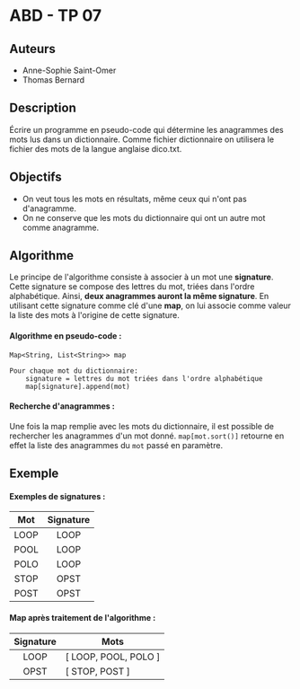 ABD - TP 07
===========

Auteurs
-------

- Anne-Sophie Saint-Omer
- Thomas Bernard

Description
-----------

Écrire un programme en pseudo-code qui détermine les anagrammes des mots lus dans un dictionnaire. Comme fichier dictionnaire on utilisera le fichier des mots de la langue anglaise dico.txt.

Objectifs
---------

- On veut tous les mots en résultats, même ceux qui n'ont pas d'anagramme.
- On ne conserve que les mots du dictionnaire qui ont un autre mot comme anagramme.

Algorithme
----------

Le principe de l'algorithme consiste à associer à un mot une __signature__. Cette signature se compose des lettres du mot, triées dans l'ordre alphabétique. Ainsi, __deux anagrammes auront la même signature__. En utilisant cette signature comme clé d'une __map__, on lui associe comme valeur la liste des mots à l'origine de cette signature.

#### Algorithme en pseudo-code :

```
Map<String, List<String>> map

Pour chaque mot du dictionnaire:
    signature = lettres du mot triées dans l'ordre alphabétique
    map[signature].append(mot)
```

#### Recherche d'anagrammes :

Une fois la map remplie avec les mots du dictionnaire, il est possible de rechercher les anagrammes d'un mot donné. `map[mot.sort()]` retourne en effet la liste des anagrammes du `mot` passé en paramètre.

Exemple
-------

#### Exemples de signatures :

| Mot  | Signature |
|:----:|:---------:|
| LOOP | LOOP      |
| POOL | LOOP      |
| POLO | LOOP      |
| STOP | OPST      |
| POST | OPST      |

#### Map après traitement de l'algorithme :

| Signature | Mots                 |
|:---------:|----------------------|
| LOOP      | [ LOOP, POOL, POLO ] |
| OPST      | [ STOP, POST ]       |
